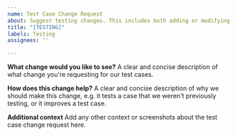 ```yaml
---
name: Test Case Change Request
about: Suggest testing changes. This includes both adding or modifying test cases.
title: "[TESTING]"
labels: Testing
assignees: ''

---
```


**What change would you like to see?**
A clear and concise description of what change you're requesting for our test cases.

**How does this change help?**
A clear and concise description of why we should make this change, e.g. it tests a case that we weren't previously testing, or it improves a test case.

**Additional context**
Add any other context or screenshots about the test case change request here.
